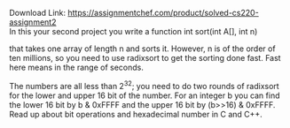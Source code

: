 Download Link: https://assignmentchef.com/product/solved-cs220-assignment2
<br>
In this your second project you write a function int sort(int A[], int n)

that takes one array of length n and sorts it. However, n is of the order of ten millions, so you need to use radixsort to get the sorting done fast. Fast here means in the range of seconds.

The numbers are all less than 2<sup>32</sup>; you need to do two rounds of radixsort for the lower and upper 16 bit of the number. For an integer b you can find the lower 16 bit by b &amp; 0xFFFF and the upper 16 bit by (b&gt;&gt;16) &amp; 0xFFFF. Read up about bit operations and hexadecimal number in C and C++.